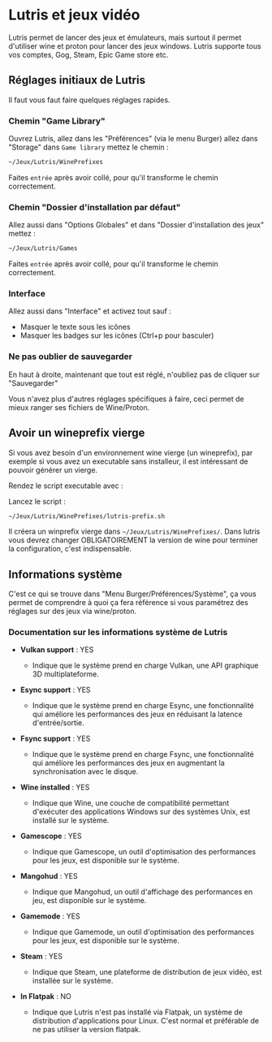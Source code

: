 # Lutris et jeux vidéo

Lutris permet de lancer des jeux et émulateurs, mais surtout il permet d'utiliser wine et proton pour lancer des jeux windows.
Lutris supporte tous vos comptes, Gog, Steam, Epic Game store etc.

## Réglages initiaux de Lutris

Il faut vous faut faire quelques réglages rapides.

### Chemin "Game Library"

Ouvrez Lutris, allez dans les "Préférences" (via le menu Burger) allez dans "Storage" dans `Game library` mettez le chemin :

```bash
~/Jeux/Lutris/WinePrefixes
```

Faites `entrée` après avoir collé, pour qu'il transforme le chemin correctement.

### Chemin "Dossier d'installation par défaut"

Allez aussi dans "Options Globales" et dans "Dossier d'installation des jeux" mettez :

```bash
~/Jeux/Lutris/Games
```

Faites `entrée` après avoir collé, pour qu'il transforme le chemin correctement.

### Interface

Allez aussi dans "Interface" et activez tout sauf :

- Masquer le texte sous les icônes
- Masquer les badges sur les icônes (Ctrl+p pour basculer)

### Ne pas oublier de sauvegarder

En haut à droite, maintenant que tout est réglé, n'oubliez pas de cliquer sur "Sauvegarder"

Vous n'avez plus d'autres réglages spécifiques à faire, ceci permet de mieux ranger ses fichiers de Wine/Proton.

## Avoir un wineprefix vierge

Si vous avez besoin d'un environnement wine vierge (un wineprefix), par exemple si vous avez un executable sans installeur, il est intéressant de pouvoir générer un vierge.

Rendez le script executable avec :

Lancez le script :

```bash
~/Jeux/Lutris/WinePrefixes/lutris-prefix.sh
```

Il créera un winprefix vierge dans `~/Jeux/Lutris/WinePrefixes/`.
Dans lutris vous devrez changer OBLIGATOIREMENT la version de wine pour terminer la configuration, c'est indispensable.

## Informations système

C'est ce qui se trouve dans "Menu Burger/Préférences/Système", ça vous permet de comprendre à quoi ça fera référence si vous paramétrez des réglages sur des jeux via wine/proton.

### Documentation sur les informations système de Lutris

- **Vulkan support** : YES
  - Indique que le système prend en charge Vulkan, une API graphique 3D multiplateforme.

- **Esync support** : YES
  - Indique que le système prend en charge Esync, une fonctionnalité qui améliore les performances des jeux en réduisant la latence d'entrée/sortie.

- **Fsync support** : YES
  - Indique que le système prend en charge Fsync, une fonctionnalité qui améliore les performances des jeux en augmentant la synchronisation avec le disque.

- **Wine installed** : YES
  - Indique que Wine, une couche de compatibilité permettant d'exécuter des applications Windows sur des systèmes Unix, est installé sur le système.

- **Gamescope** : YES
  - Indique que Gamescope, un outil d'optimisation des performances pour les jeux, est disponible sur le système.

- **Mangohud** : YES
  - Indique que Mangohud, un outil d'affichage des performances en jeu, est disponible sur le système.

- **Gamemode** : YES
  - Indique que Gamemode, un outil d'optimisation des performances pour les jeux, est disponible sur le système.

- **Steam** : YES
  - Indique que Steam, une plateforme de distribution de jeux vidéo, est installée sur le système.

- **In Flatpak** : NO
  - Indique que Lutris n'est pas installé via Flatpak, un système de distribution d'applications pour Linux. C'est normal et préférable de ne pas utiliser la version flatpak.
